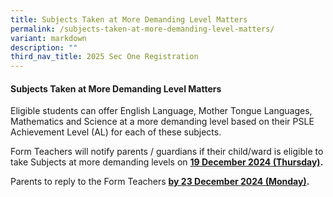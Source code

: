 ```yaml
---
title: Subjects Taken at More Demanding Level Matters
permalink: /subjects-taken-at-more-demanding-level-matters/
variant: markdown
description: ""
third_nav_title: 2025 Sec One Registration
---
```

#### Subjects Taken at More Demanding Level Matters
Eligible students can offer English Language, Mother Tongue Languages, Mathematics and Science at a more demanding level based on their PSLE Achievement Level (AL) for each of these subjects.


Form Teachers will notify parents / guardians if their child/ward is eligible to take Subjects at more demanding levels  on&nbsp;**<u>19&nbsp;December 2024 (Thursday)</u>.**

Parents to reply to the Form Teachers&nbsp;**<u>by 23&nbsp;December 2024 (Monday)</u>.**